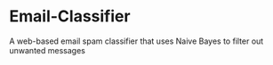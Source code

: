# Email-Classifier

A web-based email spam classifier that uses Naive Bayes to filter out unwanted messages
